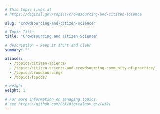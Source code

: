 ```yaml
---
# This topic lives at
# https://digital.gov/topics/crowdsourcing-and-citizen-science

slug: "crowdsourcing-and-citizen-science"

# Topic Title
title: "Crowdsourcing and Citizen Science"

# description — keep it short and clear
summary: ""

aliases:
  - /topics/citizen-science/
  - /topics/citizen-science-and-crowdsourcing-community-of-practice/
  - /topics/crowdsourcing/
  - /topics/fcpccs/

# Weight
weight: 1

# For more information on managing topics,
# see https://github.com/GSA/digitalgov.gov/wiki
---
```

